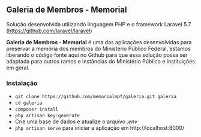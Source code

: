 ## Galeria de Membros - Memorial ##

Solução desenvolvida utilizando linguagem PHP e o framework Laravel 5.7 (https://github.com/laravel/laravel)

**Galeria de Membros - Memorial** é uma das aplicações desenvolvidas para preservar a memória dos membros do Ministério Público Federal, estamos liberando o código fonte aqui no Github para que essa solução possa ser adaptada para outros ramos e instâncias do Ministério Público e instituições em geral.

### Instalação ###

* `git clone https://github.com/memorialmpf/galeria.git galeria`
* `cd galeria`
* `composer install`
* `php artisan key:generate`
* Crie uma base de dados e atualize o arquivo *.env*
* `php artisan serve` para iniciar a aplicação em  http://localhost:8000/

